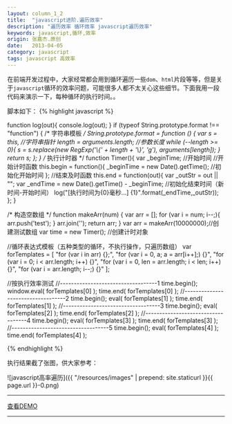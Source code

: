 ```yaml
---
layout: column_1_2
title:  "javascript进阶.遍历效率"
description: "遍历效率 循环效率 javascript遍历效率"
keywords: javascript,循环,效率
origin: 张嘉杰.原创
date:   2013-04-05
category: javascript
tags: javascript 高效率
---
```

在前端开发过程中，大家经常都会用到循环遍历一些`dom`、`html`片段等等，但是关于`javascript`循环的效率问题，可能很多人都不太关心这些细节。下面我用一段代码来演示一下，每种循环的执行时间。。  
<!--more-->

脚本如下：
{% highlight javascript %}

function log(out){ console.log(out);  }
if (typeof String.prototype.format !== "function") {
	/* 字符串模板 */
	String.prototype.format = function () {
		var s = this, //字符串指针
			length = arguments.length; //参数长度
		while (--length >= 0){
			s = s.replace(new RegExp('\\{' + length + '\\}', 'g'), arguments[length]);
		}
		return s;
	};
}
/* 执行计时器 */
function Timer(){
	var _beginTime; //开始时间
	//开始计时函数
	this.begin = function(){
		_beginTime = new Date().getTime(); //初始化开始时间
	};
	//结束及时函数
	this.end = function(out){
		var _outStr = out || "";
		var _endTime = new Date().getTime() - _beginTime; //初始化结束时间（新时间-开始时间）
		log("[执行时间为{0}毫秒...] {1}".format(_endTime,_outStr));
	};
}

/* 构造空数组 */
function makeArr(num) {
	var arr = [];
	for (var i = num; i--;){
		arr.push('test');
	}
	arr.join('');
	return arr;
}
var arr = makeArr(10000000);//创建测试数组
var time = new Timer(); //创建计时对象

//循环表达式模板（五种类型的循环，不执行操作，只遍历数组）
var forTemplates = [
	"for (var i in arr) {};",
	"for (var i = 0, a; a = arr[i++];) {}",
	"for (var i = 0; i < arr.length; i++) {}",
	"for (var i = 0, len = arr.length; i < len; i++) {}",
	"for (var i = arr.length; i--;) {}"
];

//按执行效率测试
//-----------------------------------1
time.begin();
window.eval( forTemplates[0] );
time.end( forTemplates[0] );
//-----------------------------------2
time.begin();
eval( forTemplates[1] );
time.end( forTemplates[1] );
//-----------------------------------3
time.begin();
eval( forTemplates[2] );
time.end( forTemplates[2] );
//-----------------------------------4
time.begin();
eval( forTemplates[3] );
time.end( forTemplates[3] );
//-----------------------------------5
time.begin();
eval( forTemplates[4] );
time.end( forTemplates[4] );

{% endhighlight %}

执行结果截了张图，供大家参考： 

![javascript高率遍历]({{ "/resources/images" | prepend: site.staticurl }}{{ page.url }}-0.png)

-----------------------

<a class="button" href="/resources/demo{{ page.url}}.html" target="_blank">查看DEMO</a>

-----------------------
